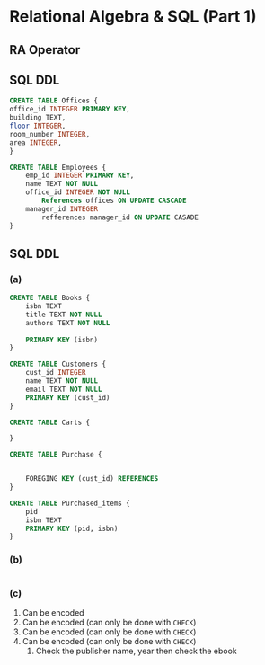 # Relational Algebra & SQL (Part 1)

## RA Operator

## SQL DDL
```sql
CREATE TABLE Offices {
office_id INTEGER PRIMARY KEY,
building TEXT,
floor INTEGER,
room_number INTEGER,
area INTEGER,
}

CREATE TABLE Employees {
	emp_id INTEGER PRIMARY KEY,
	name TEXT NOT NULL
	office_id INTEGER NOT NULL
		References offices ON UPDATE CASCADE
	manager_id INTEGER
		refferences manager_id ON UPDATE CASADE
}
```

## SQL DDL
### (a)
```sql
CREATE TABLE Books {
	isbn TEXT
	title TEXT NOT NULL
	authors TEXT NOT NULL
	
	PRIMARY KEY (isbn)
}

CREATE TABLE Customers {
	cust_id INTEGER
	name TEXT NOT NULL
	email TEXT NOT NULL
	PRIMARY KEY (cust_id)
}

CREATE TABLE Carts {

}

CREATE TABLE Purchase {


	FOREGING KEY (cust_id) REFERENCES 
}

CREATE TABLE Purchased_items {
	pid
	isbn TEXT
	PRIMARY KEY (pid, isbn)
}
```

### (b)
```sql

```

### (c)
1. Can be encoded 
2. Can be encoded (can only be done with `CHECK`)
3. Can be encoded (can only be done with `CHECK`)
4. Can be encoded (can only be done with `CHECK`)
	1. Check the publisher name, year then check the ebook